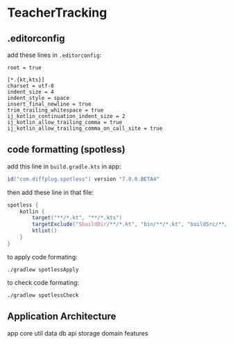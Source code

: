 # TeacherTracking

## .editorconfig

add these lines in `.editorconfig`:

```editorconfig
root = true

[*.{kt,kts}]
charset = utf-8
indent_size = 4
indent_style = space
insert_final_newline = true
trim_trailing_whitespace = true
ij_kotlin_continuation_indent_size = 2
ij_kotlin_allow_trailing_comma = true
ij_kotlin_allow_trailing_comma_on_call_site = true
```

## code formatting (spotless)

add this line in `build.gradle.kts` in app:

```groovy
id("com.diffplug.spotless") version "7.0.0.BETA4"
```

then add these line in that file:

```groovy
spotless {
    kotlin {
        target("**/*.kt", "**/*.kts")
        targetExclude("$buildDir/**/*.kt", "bin/**/*.kt", "buildSrc/**/*.kt")
        ktlint()
    }
}
```

to apply code formating:

```shell
./gradlew spotlessApply
```

to check code formating:

```shell
./gradlew spotlessCheck
```

## Application Architecture

app
core
    util
data
    db
    api
    storage 
domain
features

